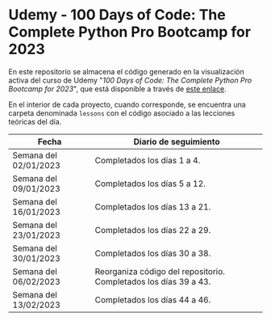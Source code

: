 # Udemy - 100 Days of Code: The Complete Python Pro Bootcamp for 2023

En este repositorio se almacena el código generado en la visualización activa del curso de Udemy "*100 Days of Code: The Complete Python Pro Bootcamp for 2023*", que está disponible a través de [este enlace](https://www.udemy.com/course/100-days-of-code/).

En el interior de cada proyecto, cuando corresponde, se encuentra una carpeta denominada `lessons` con el código asociado a las lecciones teóricas del día.

| Fecha                 | Diario de seguimiento                                            |
|-----------------------|------------------------------------------------------------------|
| Semana del 02/01/2023 | Completados los días 1 a 4.                                      |
| Semana del 09/01/2023 | Completados los días 5 a 12.                                     |
| Semana del 16/01/2023 | Completados los días 13 a 21.                                    |
| Semana del 23/01/2023 | Completados los días 22 a 29.                                    |
| Semana del 30/01/2023 | Completados los días 30 a 38.                                    |
| Semana del 06/02/2023 | Reorganiza código del repositorio. Completados los días 39 a 43. |
| Semana del 13/02/2023 | Completados los días 44 a 46.                                    |
